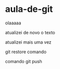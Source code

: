 # aula-de-git

olaaaaa


atualizei de novo o texto


atualizei mais uma vez


git restore comando


comando git push
